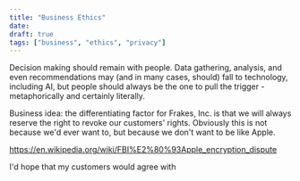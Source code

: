 ```yaml
---
title: "Business Ethics"
date: 
draft: true
tags: ["business", "ethics", "privacy"]
---
```


Decision making should remain with people. Data gathering, analysis, and even
recommendations may (and in many cases, should) fall to technology, including
AI, but people should always be the one to pull the trigger - metaphorically
and certainly literally.

Business idea: the differentiating factor for Frakes, Inc. is that we will
always reserve the right to revoke our customers' rights. Obviously this is not
because we'd ever want to, but because we don't want to be like Apple.

https://en.wikipedia.org/wiki/FBI%E2%80%93Apple_encryption_dispute

I'd hope that my customers would agree with 